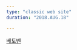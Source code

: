 ```yaml
---
type: "classic web site"
duration: "2018.AUG.18"

---
```



[베토벤](https://www.mfiles.co.uk/composers/Ludwig-van-Beethoven.htm)